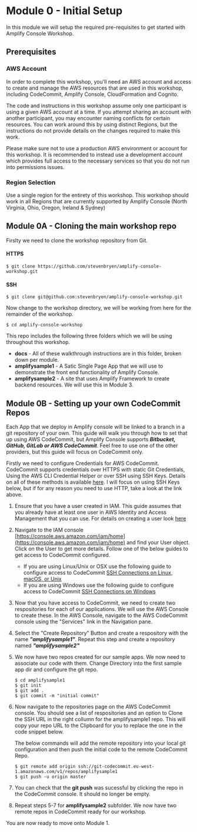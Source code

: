 # Module 0 - Initial Setup

In this module we will setup the required pre-requisites to get started with Amplify Console Workshop. 

## Prerequisites
### AWS Account
In order to complete this workshop, you'll need an AWS account and access to create and manage the AWS resources that are used in this workshop, including CodeCommit, Amplify Console, CloudFormation and Cognito.

The code and instructions in this workshop assume only one participant is using a given AWS account at a time. If you attempt sharing an account with another participant, you may encounter naming conflicts for certain resources. You can work around this by using distinct Regions, but the instructions do not provide details on the changes required to make this work.

Please make sure not to use a production AWS environment or account for this workshop. It is recommended to instead use a development account which provides full access to the necessary services so that you do not run into permissions issues.

### Region Selection
Use a single region for the entirety of this workshop. This workshop should work in all Regions that are currently supported by Amplify Console (North Virginia, Ohio, Oregon, Ireland & Sydney)

## Module 0A - Cloning the main workshop repo

Firslty we need to clone the workshop repository from Git.

#### HTTPS
```$ git clone https://github.com/stevenbryen/amplify-console-workshop.git```
#### SSH
```$ git clone git@github.com:stevenbryen/amplify-console-workshop.git```

Now change to the workshop directory, we will be working from here for the remainder of the workshop.

```$ cd amplify-console-workshop```

This repo includes the following three folders which we will be using throughout this workshop.


- **docs** - All of these walkthrough instructions are in this folder, broken down per module.
- **amplifysample1** - A Satic Single Page App that we will use to demonstrate the front end functionality of Amplify Console.
- **amplifysample2** - A site that uses Amplify Framework to create backend resources. We will use this in Module 3.

## Module 0B - Setting up your own CodeCommit Repos

Each App that we deploy in Amplify console will be linked to a branch in a git repository of your own. This guide will walk you through how to set that up using AWS CodeCommit, but Amplify Console supports ***Bitbucket, GitHub, GitLab or AWS CodeCommit***. Feel free to use one of the other providers, but this guide will focus on CodeCommit only.

Firstly we need to configure Credentials for AWS CodeCommit. CodeCommit supports credentials over HTTPS with static Git Credentials, Using the AWS CLI Credential Helper or over SSH using SSH Keys. Details on all of these methods is available [here](https://docs.aws.amazon.com/codecommit/latest/userguide/setting-up.html). I will focus on using SSH Keys below, but if for any reason you need to use HTTP, take a look at the link above.

1. Ensure that you have a user created in IAM. This guide assumes that you already have at least one user in AWS Identity and Access Management that you can use. For details on creating a user look [here](https://docs.aws.amazon.com/IAM/latest/UserGuide/getting-started_create-delegated-user.html)

2. Navigate to the IAM console [https://console.aws.amazon.com/iam/home](https://console.aws.amazon.com/iam/home) and find your User object. Click on the User to get more details. Follow one of the below guides to get access to CodeCommit configured.
    - If you are using Linux/Unix or OSX use the following guide to configure access to CodeCommit [SSH Connections on Linux, macOS, or Unix](https://docs.aws.amazon.com/codecommit/latest/userguide/setting-up-ssh-unixes.html)
    - If you are using Windows use the following guide to configure access to CodeCommit [SSH Connections on Windows](https://docs.aws.amazon.com/codecommit/latest/userguide/setting-up-ssh-windows.html)

3. Now that you have access to CodeCommit, we need to create two respositories for each of our applications. We will use the AWS Console to create these. In the AWS Console, navigate to the AWS CodeCommit console using the "Services" link in the Navigation pane.

4. Select the "Create Repository" Button and create a respository with the name ***"amplifysample1"***. Repeat this step and create a repository named ***"amplifysample2"***

5. We now have two repos created for our sample apps. We now need to associate our code with them. Change Directory into the first sample app dir and configure the git repo.

    ```
    $ cd amplifysample1
    $ git init
    $ git add .
    $ git commit -m "initial commit"
    ```

6. Now navigate to the repositories page on the AWS CodeCommit console. You should see a list of respositories and an option to Clone the SSH URL in the right collumn for the amplifysample1 repo. This will copy your repo URL to the Clipboard for you to replace the one in the code snippet below.
    
    The below commands will add the remote repository into your local git configuration and then push the initial code to the remote CodeCommit Repo.

    ```
    $ git remote add origin ssh://git-codecommit.eu-west-1.amazonaws.com/v1/repos/amplifysample1
    $ git push -u origin master
    ```

7. You can check that the **git push** was sucessful by clicking the repo in the CodeCommit console. It should no longer be empty.

8. Repeat steps 5-7 for **amplifysample2** subfolder. We now have two remote repos in CodeCommit ready for our workshop.

You are now ready to move onto Module 1.


    

    


